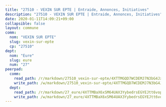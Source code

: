 ```yaml
---
title: "27510 - VEXIN SUR EPTE | Entraide, Annonces, Initiatives"
description: "27510 - VEXIN SUR EPTE | Entraide, Annonces, Initiatives"
date: 2020-01-11T14:09:21+09:00
collapsible: false
layout: commune
comm:
  nom: "VEXIN SUR EPTE"
  slug: vexin-sur-epte
  cp: "27510"
dept:
  nom: "Eure"
  slug: eure
  num: "27"
peerpad:
  comm:
    read_path: /r/markdown/27510_vexin-sur-epte/4XTTMGQD7WCDEMJ7N3bG4JxrVSSfUkfXPc3pAfjJ3nX8T9ADF
    write_path: /w/markdown/27510_vexin-sur-epte/4XTTMGQD7WCDEMJ7N3bG4JxrVSSfUkfXPc3pAfjJ3nX8T9ADF-K3TgUh2N7cGmnSjjfn8KotjdtNQR6zxBkFF7zzf6XSKnYDxb8PjLuoeSuvuDBfj6SHx43hhupYWRCDiek4G3dqEMsZprixHVhMcmifFyhUpR5VRkJ9cQbrKTYiEphxUHreyppNZF
  dept:
    read_path: /r/markdown/27_eure/4XTTMBaX6xSM64UAX3YybedrsEGYEJtt6vopdQsPEFtGijgwg
    write_path: /w/markdown/27_eure/4XTTMBaX6xSM64UAX3YybedrsEGYEJtt6vopdQsPEFtGijgwg-K3TgUmjy61Gu7ZFzjoVmiacXP2Rc4pq6sxVCYUX3mFQZWQw9yCKsEoAMagtuW4jJTYhK96DsWW4cPmZLagvQNZ34BscGcu4btrtJibt18c1mpqofaWe6Q3RartDiuMTjY7NrsH4r
---
```


